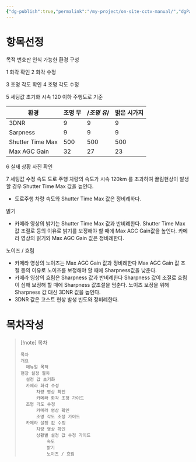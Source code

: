 ```yaml
---
{"dg-publish":true,"permalink":"/my-project/on-site-cctv-manual/","dgPassFrontmatter":true,"created":"2023-12-15T13:27:57.542+09:00","updated":"2023-12-15T17:30:16.187+09:00"}
---
```


# 항목선정
목적
번호판 인식 가능한 환경 구성

1 화각 확인
2 화각 수정

3 조명 각도 확인
4 조명 각도 수정

5 세팅값 초기화
시속 120 이하 주행도로 기준  

|**환경**|조명 무|/*조명 유*/|밝은 시가지|
|---|---|---|---|
|3DNR|9|9|9|
|Sarpness|9|9|9|
|Shutter Time Max|500|500|500|
|Max AGC Gain|32|27|23|

6 실재 상황 사진 확인

7 세팅값 수정
속도
도로 주행 차량의 속도가 시속 120km 를 초과하여 끌림현상이 발생할 경우 Shutter Time Max 값을 높인다.
 - 도로주행 차량 속도와 Shutter Time Max 값은 정비례하다.

밝기
 - 카메라 영상의 밝기는 Shutter Time Max 값과 반비례한다.
Shutter Time Max 값 조절로 등의 이유로 밝기를 보정해야 할 때에 Max AGC Gain값을 높인다.
카메라 영상의 밝기와 Max AGC Gain 값은 정비례한다.

노이즈 / 흐림
 - 카메라 영상의 노이즈는 Max AGC Gain 값과 정비례한다
Max AGC Gain 값 조절 등의 이유로 노이즈를 보정해야 할 때에 Sharpness값을 낮춘다.
 - 카메라 영상의 흐림은 Sharpness 값과 반비례한다
Sharpness 값이 조절로 흐림이 심해 보정해 할 때에 Sharpness 값조절을 멈춘다.
노이즈 보정을 위해 Sharpness 값 대신 3DNR 값을 높인다.
 - 3DNR 값은 고스트 현상 발생 빈도와 정비례한다. 
# 목차작성
>[!note] 목차
>```
>목차
>개요
>	매뉴얼 목적
>현장 설정 절차
>	설정 값 초기화
>	카메라 화각 수정
>		차량 영상 확인
>		카메라 화각 조정 가이드
>	조명 각도 수정
>		카메라 영상 확인
>		조명 각도 조정 가이드
>	카메라 설정 값 수정
>		차량 영상 확인
>		상황별 설정 값 수정 가이드
>			속도
>			밝기
>			노이즈 / 흐림

